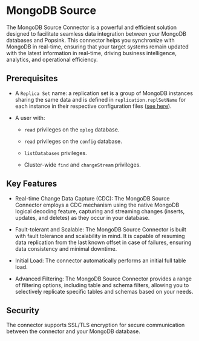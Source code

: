 # MongoDB Source
The MongoDB Source Connector is a powerful and efficient solution designed to facilitate seamless data integration between your MongoDB databases and Popsink. This connector helps you synchronize with MongoDB in real-time, ensuring that your target systems remain updated with the latest information in real-time, driving business intelligence, analytics, and operational efficiency.

## Prerequisites

- A `Replica Set` name: a replication set is a group of MongoDB instances sharing the same data and is defined in `replication.replSetName` for each instance in their respective configuration files ([see here](https://www.mongodb.com/docs/manual/replication/#replication-in-mongodb)).

- A user with:

  - `read` privileges on the `oplog` database.

  - `read` privileges on the `config` database.

  - `listDatabases` privileges.

  - Cluster-wide `find` and `changeStream` privileges.

## Key Features

- Real-time Change Data Capture (CDC): The MongoDB Source Connector employs a CDC mechanism using the native MongoDB logical decoding feature, capturing and streaming changes (inserts, updates, and deletes) as they occur in your database.

- Fault-tolerant and Scalable: The MongoDB Source Connector is built with fault tolerance and scalability in mind. It is capable of resuming data replication from the last known offset in case of failures, ensuring data consistency and minimal downtime.

- Initial Load: The connector automatically performs an initial full table load.

- Advanced Filtering: The MongoDB Source Connector provides a range of filtering options, including table and schema filters, allowing you to selectively replicate specific tables and schemas based on your needs.

## Security

The connector supports SSL/TLS encryption for secure communication between the connector and your MongoDB database.
